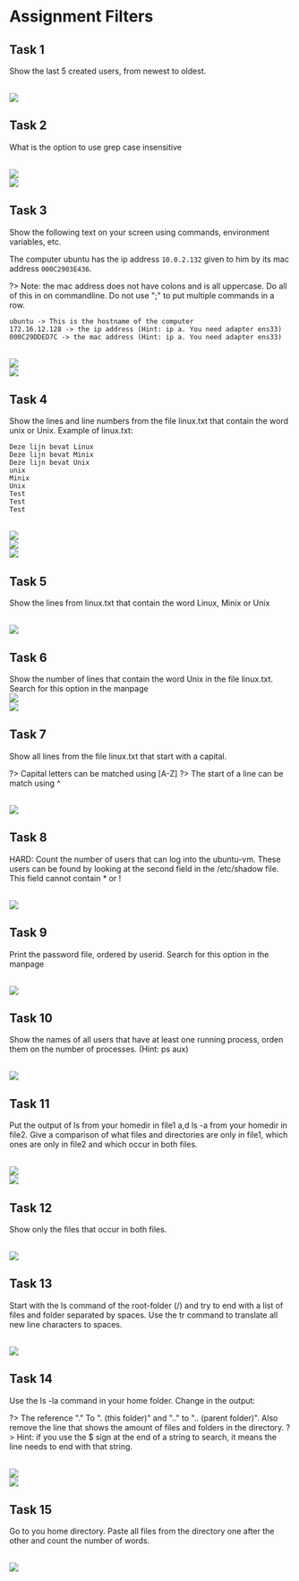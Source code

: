 # Assignment Filters

## Task 1
Show the last 5 created users, from newest to oldest.

<br/>![](images/2022-08-15-15-36-47.png)

## Task 2
What is the option to use grep case insensitive

<br/>![](images/2022-08-15-15-36-59.png)
<br/>![](images/2022-08-15-15-37-04.png)

## Task 3

Show the following text on your screen using commands, environment variables, etc. 

The computer ubuntu has the ip address `10.0.2.132` given to him by its mac address `000C2903E436`.

?> <i class="fa-solid fa-circle-info"></i> Note: the mac address does not have colons and is all uppercase. Do all of this in on commandline. Do not use ";" to put multiple commands in a row.

```
ubuntu -> This is the hostname of the computer
172.16.12.128 -> the ip address (Hint: ip a. You need adapter ens33)
000C29DDED7C -> the mac address (Hint: ip a. You need adapter ens33)
```

<br/>![](images/2022-08-15-15-38-13.png)
<br/>![](images/2022-08-15-15-38-17.png)

## Task 4
Show the lines and line numbers from the file linux.txt that contain the word unix or Unix.
Example of linux.txt:

```
Deze lijn bevat Linux
Deze lijn bevat Minix
Deze lijn bevat Unix
unix
Minix
Unix
Test
Test
Test
```

<br/>![](images/2022-08-15-15-38-38.png)
<br/>![](images/2022-08-15-15-38-43.png)
<br/>![](images/2022-08-15-15-38-46.png)


## Task 5
Show the lines from linux.txt that contain the word Linux, Minix or Unix

<br/>![](images/2022-08-15-15-38-59.png)

## Task 6
Show the number of lines that contain the word Unix in the file linux.txt. Search for this option in the manpage
<br/>![](images/2022-08-15-15-39-13.png)
<br/>![](images/2022-08-15-15-39-17.png)

## Task 7
Show all lines from the file linux.txt that start with a capital. 

?> <i class="fa-solid fa-circle-info"></i> Capital letters can be matched using [A-Z]
?> <i class="fa-solid fa-circle-info"></i> The start of a line can be match using ^

<br/>![](images/2022-08-15-15-39-47.png)


## Task 8
HARD: Count the number of users that can log into the ubuntu-vm.
These users can be found by looking at the second field in the /etc/shadow file. This field cannot contain * or !

<br/>![](images/2022-08-15-15-40-03.png)


## Task 9
Print the password file, ordered by userid. Search for this option in the manpage 

<br/>![](images/2022-08-15-15-41-12.png)

## Task 10
Show the names of all users that have at least one running process, orden them on the number of processes. (Hint: ps aux) 

<br/>![](images/2022-08-15-15-41-22.png)

## Task 11
Put the output of ls from your homedir in file1 a,d ls -a from your homedir in file2. Give a comparison of what files and directories are only in file1, which ones are only in file2 and which occur in both files. 

<br/>![](images/2022-08-15-15-41-37.png)
<br/>![](images/2022-08-15-15-42-30.png)


## Task 12
Show only the files that occur in both files. 

<br/>![](images/2022-08-15-15-42-41.png)


## Task 13
Start with the ls command of the root-folder (/) and try to end with a list of files and folder separated by spaces. Use the tr command to translate all new line characters to spaces.

<br/>![](images/2022-08-15-15-42-56.png)

## Task 14
Use the ls -la command in your home folder. Change in the output: 

?> <i class="fa-solid fa-circle-info"></i> The reference "." To ". (this folder)" and ".." to ".. (parent folder)". Also remove the line that shows the amount of files and folders in the directory. 
?> <i class="fa-solid fa-circle-info"></i> Hint: if you use the $ sign at the end of a string to search, it means the line needs to end with that string. 

<br/>![](images/2022-08-15-15-43-58.png)
<br/>![](images/2022-08-15-15-44-04.png)

## Task 15
Go to you home directory. Paste all files from the directory one after the other and count the number of words. 

<br/>![](images/2022-08-15-15-44-24.png)
